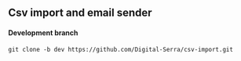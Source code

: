 ## Csv import and email sender

#### Development branch

```
git clone -b dev https://github.com/Digital-Serra/csv-import.git
```
